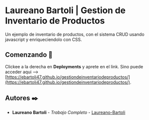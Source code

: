# Laureano Bartoli | Gestion de Inventario de Productos

Un ejemplo de inventario de productos, con el sistema CRUD usando javascript y enriqueciendolo con CSS.

## Comenzando 🚀

Clickee a la derecha en **Deployments** y aprete en el link. Sino puede acceder aqui --> [https://ebartoli47.github.io/gestiondeinventariodeproductos/](https://ebartoli47.github.io/gestiondeinventariodeproductos/).

## Autores ✒️

* **Laureano Bartoli** - *Trabajo Completo* - [Laureano-Bartoli](https://github.com/ebartoli47)
